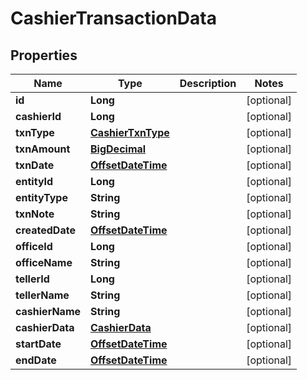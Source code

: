 
# CashierTransactionData

## Properties
Name | Type | Description | Notes
------------ | ------------- | ------------- | -------------
**id** | **Long** |  |  [optional]
**cashierId** | **Long** |  |  [optional]
**txnType** | [**CashierTxnType**](CashierTxnType.md) |  |  [optional]
**txnAmount** | [**BigDecimal**](BigDecimal.md) |  |  [optional]
**txnDate** | [**OffsetDateTime**](OffsetDateTime.md) |  |  [optional]
**entityId** | **Long** |  |  [optional]
**entityType** | **String** |  |  [optional]
**txnNote** | **String** |  |  [optional]
**createdDate** | [**OffsetDateTime**](OffsetDateTime.md) |  |  [optional]
**officeId** | **Long** |  |  [optional]
**officeName** | **String** |  |  [optional]
**tellerId** | **Long** |  |  [optional]
**tellerName** | **String** |  |  [optional]
**cashierName** | **String** |  |  [optional]
**cashierData** | [**CashierData**](CashierData.md) |  |  [optional]
**startDate** | [**OffsetDateTime**](OffsetDateTime.md) |  |  [optional]
**endDate** | [**OffsetDateTime**](OffsetDateTime.md) |  |  [optional]



